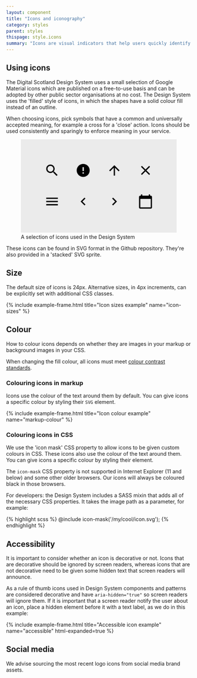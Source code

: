 ```yaml
---
layout: component
title: "Icons and iconography"
category: styles
parent: styles
thispage: style.icons
summary: "Icons are visual indicators that help users quickly identify important content and navigation actions."
---
```


## Using icons

The Digital Scotland Design System uses a small selection of Google Material icons which are published on a free-to-use basis and can be adopted by other public sector organisations at no cost. The Design System uses the 'filled' style of icons, in which the shapes have a solid colour fill instead of an outline.

When choosing icons, pick symbols that have a common and universally accepted meaning, for example a cross for a 'close' action. Icons should be used consistently and sparingly to enforce meaning in your service.

<figure class="example__content">
    <img alt="Image showing a focussed link against a number of background colours" src="/assets/images/icons.png">
    <figcaption>A selection of icons used in the Design System</figcaption>
</figure>

These icons can be found in SVG format in the Github repository. They're also provided in a 'stacked' SVG sprite.

## Size

The default size of icons is 24px. Alternative sizes, in 4px increments, can be explicitly set with additional CSS classes.

{% include example-frame.html title="Icon sizes example" name="icon-sizes" %}

## Colour

How to colour icons depends on whether they are images in your markup or background images in your CSS. 

<div class="ds_inset-text">
    <div class="ds_inset-text__text">
        When changing the fill colour, all icons must meet <a href="https://www.w3.org/TR/WCAG21/#non-text-contrast">colour contrast standards</a>.
    </div>
</div>

### Colouring icons in markup

Icons use the colour of the text around them by default. You can give icons a specific colour by styling their `SVG` element.

{% include example-frame.html title="Icon colour example" name="markup-colour" %}

### Colouring icons in CSS

We use the 'icon mask' CSS property to allow icons to be given custom colours in CSS. These icons also use the colour of the text around them. You can give icons a specific colour by styling their element.

<div class="ds_inset-text">
    <div class="ds_inset-text__text">
        The <code>icon-mask</code> CSS property is not supported in Internet Explorer (11 and below) and some other older browsers. Our icons will always be coloured black in those browsers.
    </div>
</div>

For developers: the Design System includes a SASS mixin that adds all of the necessary CSS properties. It takes the image path as a parameter, for example:

{% highlight scss %}
@include icon-mask('/my/cool/icon.svg');
{% endhighlight %}

## Accessibility

It is important to consider whether an icon is decorative or not. Icons that are decorative should be ignored by screen readers, whereas icons that are not decorative need to be given some hidden text that screen readers will announce.

As a rule of thumb icons used in Design System components and patterns are considered decorative and have `aria-hidden="true"` so screen readers will ignore them. If it is important that a screen reader notify the user about an icon, place a hidden element before it with a text label, as we do in this example:

{% include example-frame.html title="Accessible icon example" name="accessible" html-expanded=true %}

## Social media

We advise sourcing the most recent logo icons from social media brand assets.

